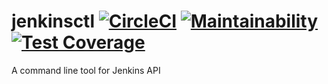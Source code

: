 # jenkinsctl [![CircleCI](https://circleci.com/gh/emman27/jenkinsctl.svg?style=svg)](https://circleci.com/gh/emman27/jenkinsctl) [![Maintainability](https://api.codeclimate.com/v1/badges/adaf222fac638486a355/maintainability)](https://codeclimate.com/github/emman27/jenkinsctl/maintainability) [![Test Coverage](https://api.codeclimate.com/v1/badges/adaf222fac638486a355/test_coverage)](https://codeclimate.com/github/emman27/jenkinsctl/test_coverage)

A command line tool for Jenkins API
